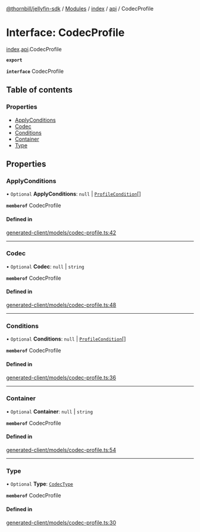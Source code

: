 [@thornbill/jellyfin-sdk](../README.md) / [Modules](../modules.md) / [index](../modules/index.md) / [api](../modules/index.api.md) / CodecProfile

# Interface: CodecProfile

[index](../modules/index.md).[api](../modules/index.api.md).CodecProfile

**`export`**

**`interface`** CodecProfile

## Table of contents

### Properties

- [ApplyConditions](index.api.CodecProfile.md#applyconditions)
- [Codec](index.api.CodecProfile.md#codec)
- [Conditions](index.api.CodecProfile.md#conditions)
- [Container](index.api.CodecProfile.md#container)
- [Type](index.api.CodecProfile.md#type)

## Properties

### ApplyConditions

• `Optional` **ApplyConditions**: ``null`` \| [`ProfileCondition`](index.api.ProfileCondition.md)[]

**`memberof`** CodecProfile

#### Defined in

[generated-client/models/codec-profile.ts:42](https://github.com/thornbill/jellyfin-sdk-typescript/blob/eb13db7/src/generated-client/models/codec-profile.ts#L42)

___

### Codec

• `Optional` **Codec**: ``null`` \| `string`

**`memberof`** CodecProfile

#### Defined in

[generated-client/models/codec-profile.ts:48](https://github.com/thornbill/jellyfin-sdk-typescript/blob/eb13db7/src/generated-client/models/codec-profile.ts#L48)

___

### Conditions

• `Optional` **Conditions**: ``null`` \| [`ProfileCondition`](index.api.ProfileCondition.md)[]

**`memberof`** CodecProfile

#### Defined in

[generated-client/models/codec-profile.ts:36](https://github.com/thornbill/jellyfin-sdk-typescript/blob/eb13db7/src/generated-client/models/codec-profile.ts#L36)

___

### Container

• `Optional` **Container**: ``null`` \| `string`

**`memberof`** CodecProfile

#### Defined in

[generated-client/models/codec-profile.ts:54](https://github.com/thornbill/jellyfin-sdk-typescript/blob/eb13db7/src/generated-client/models/codec-profile.ts#L54)

___

### Type

• `Optional` **Type**: [`CodecType`](../enums/index.api.CodecType.md)

**`memberof`** CodecProfile

#### Defined in

[generated-client/models/codec-profile.ts:30](https://github.com/thornbill/jellyfin-sdk-typescript/blob/eb13db7/src/generated-client/models/codec-profile.ts#L30)
